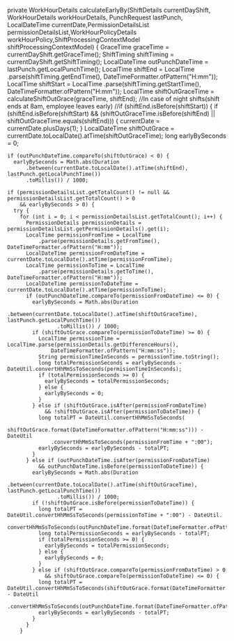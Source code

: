 private WorkHourDetails calculateEarlyBy(ShiftDetails currentDayShift,
      WorkHourDetails workHourDetails, PunchRequest lastPunch, LocalDateTime currentDate,PermissionDetailsList permissionDetailsList,WorkHourPolicyDetails workHourPolicy,ShiftProcessingContextModel shiftProcessingContextModel) {
    GraceTime graceTime = currentDayShift.getGraceTime();
    ShiftTiming shiftTiming = currentDayShift.getShiftTiming();
    LocalDateTime outPunchDateTime = lastPunch.getLocalPunchTime();
    LocalTime shiftEnd = LocalTime
        .parse(shiftTiming.getEndTime(), DateTimeFormatter.ofPattern("H:mm"));
    LocalTime shiftStart = LocalTime
        .parse(shiftTiming.getStartTime(), DateTimeFormatter.ofPattern("H:mm"));
    LocalTime shiftOutGraceTime = calculateShiftOutGrace(graceTime, shiftEnd);
    //In case of night shifts(shift ends at 8am, employee leaves early)
    //if (shiftEnd.isBefore(shiftStart)) {
    if (shiftEnd.isBefore(shiftStart) && (shiftOutGraceTime.isBefore(shiftEnd) || shiftOutGraceTime.equals(shiftEnd))) {
      currentDate = currentDate.plusDays(1);
    }
    LocalDateTime shiftOutGrace = currentDate.toLocalDate().atTime(shiftOutGraceTime);
    long earlyBySeconds = 0;

    if (outPunchDateTime.compareTo(shiftOutGrace) < 0) {
      earlyBySeconds = Math.abs(Duration
          .between(currentDate.toLocalDate().atTime(shiftEnd), lastPunch.getLocalPunchTime())
          .toMillis()) / 1000;

    if (permissionDetailsList.getTotalCount() != null && permissionDetailsList.getTotalCount() > 0
        && earlyBySeconds > 0) {
      try {
        for (int i = 0; i < permissionDetailsList.getTotalCount(); i++) {
          PermissionDetails permissionDetails = permissionDetailsList.getPermissionDetails().get(i);
          LocalTime permissionFromTime = LocalTime
              .parse(permissionDetails.getFromTime(), DateTimeFormatter.ofPattern("H:mm"));
          LocalDateTime permissionFromDateTime = currentDate.toLocalDate().atTime(permissionFromTime);
          LocalTime permissionToTime = LocalTime
              .parse(permissionDetails.getToTime(), DateTimeFormatter.ofPattern("H:mm"));
          LocalDateTime permissionToDateTime = currentDate.toLocalDate().atTime(permissionToTime);
          if (outPunchDateTime.compareTo(permissionFromDateTime) <= 0) {
            earlyBySeconds = Math.abs(Duration
                    .between(currentDate.toLocalDate().atTime(shiftOutGraceTime), lastPunch.getLocalPunchTime())
                    .toMillis()) / 1000;
            if (shiftOutGrace.compareTo(permissionToDateTime) >= 0) {
              LocalTime permissionTime = LocalTime.parse(permissionDetails.getDifferenceHours(),
                  DateTimeFormatter.ofPattern("H:mm:ss"));
              String permisionTimeInSeconds = permissionTime.toString();
              long totalPermissionSeconds = earlyBySeconds - DateUtil.convertHhMmSsToSeconds(permisionTimeInSeconds);
              if (totalPermissionSeconds >= 0) {
                earlyBySeconds = totalPermissionSeconds;
              } else {
                earlyBySeconds = 0;
              }
            } else if (shiftOutGrace.isAfter(permissionFromDateTime)
                && !shiftOutGrace.isAfter(permissionToDateTime)) {
              long totalPT = DateUtil.convertHhMmSsToSeconds(
                  shiftOutGrace.format(DateTimeFormatter.ofPattern("H:mm:ss"))) - DateUtil
                  .convertHhMmSsToSeconds(permissionFromTime + ":00");
              earlyBySeconds = earlyBySeconds - totalPT;
            }
          } else if (outPunchDateTime.isAfter(permissionFromDateTime)
              && outPunchDateTime.isBefore(permissionToDateTime)) {
            earlyBySeconds = Math.abs(Duration
                    .between(currentDate.toLocalDate().atTime(shiftOutGraceTime), lastPunch.getLocalPunchTime())
                    .toMillis()) / 1000;
            if (!shiftOutGrace.isBefore(permissionToDateTime)) {
              long totalPT = DateUtil.convertHhMmSsToSeconds(permissionToTime + ":00") - DateUtil.
                  convertHhMmSsToSeconds(outPunchDateTime.format(DateTimeFormatter.ofPattern("H:mm:ss")));
              long totalPermissionSeconds = earlyBySeconds - totalPT;
              if (totalPermissionSeconds >= 0) {
                earlyBySeconds = totalPermissionSeconds;
              } else {
                earlyBySeconds = 0;
              }
            } else if (shiftOutGrace.compareTo(permissionFromDateTime) > 0
                && shiftOutGrace.compareTo(permissionToDateTime) <= 0) {
              long totalPT = DateUtil.convertHhMmSsToSeconds(shiftOutGrace.format(DateTimeFormatter.ofPattern("H:mm:ss"))) - DateUtil
                  .convertHhMmSsToSeconds(outPunchDateTime.format(DateTimeFormatter.ofPattern("H:mm:ss")));
              earlyBySeconds = earlyBySeconds - totalPT;
            }
          }
        }
